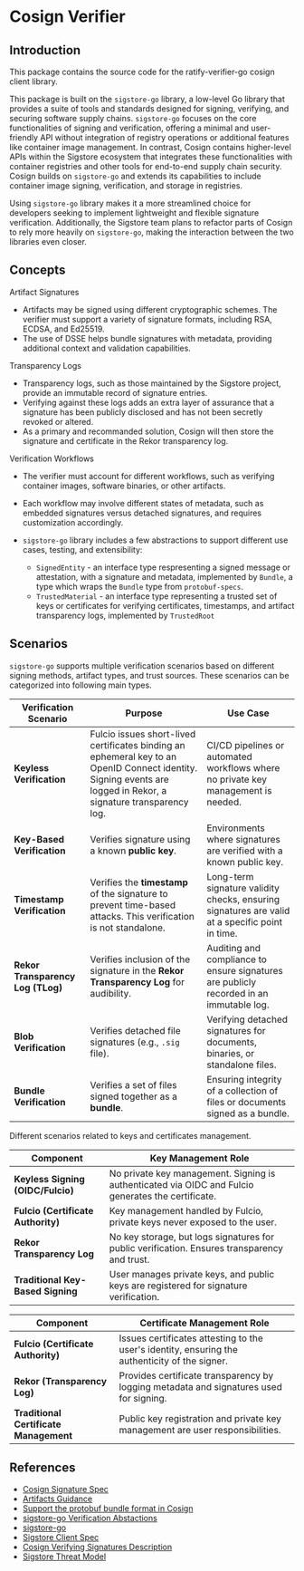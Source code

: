 # Cosign Verifier

## Introduction

This package contains the source code for the ratify-verifier-go cosign client library.

This package is built on the `sigstore-go` library, a low-level Go library that provides a suite of tools and standards designed for signing, verifying, and securing software supply chains.
`sigstore-go` focuses on the core functionalities of signing and verification, offering a minimal and user-friendly API without integration of registry operations or additional features like container image management.
In contrast, Cosign contains higher-level APIs within the Sigstore ecosystem that integrates these functionalities with container registries and other tools for end-to-end supply chain security.
Cosign builds on `sigstore-go` and extends its capabilities to include container image signing, verification, and storage in registries.

Using `sigstore-go` library makes it a more streamlined choice for developers seeking to implement lightweight and flexible signature verification.
Additionally, the Sigstore team plans to refactor parts of Cosign to rely more heavily on `sigstore-go`, making the interaction between the two libraries even closer.

## Concepts

Artifact Signatures  

- Artifacts may be signed using different cryptographic schemes. The verifier must support a variety of signature formats, including RSA, ECDSA, and Ed25519.
- The use of DSSE helps bundle signatures with metadata, providing additional context and validation capabilities.

Transparency Logs  

- Transparency logs, such as those maintained by the Sigstore project, provide an immutable record of signature entries.
- Verifying against these logs adds an extra layer of assurance that a signature has been publicly disclosed and has not been secretly revoked or altered.
- As a primary and recommanded solution, Cosign will then store the signature and certificate in the Rekor transparency log.

Verification Workflows  

- The verifier must account for different workflows, such as verifying container images, software binaries, or other artifacts.
- Each workflow may involve different states of metadata, such as embedded signatures versus detached signatures, and requires customization accordingly.
- `sigstore-go` library includes a few abstractions to support different use cases, testing, and extensibility:

  - `SignedEntity` - an interface type respresenting a signed message or attestation, with a signature and metadata, implemented by `Bundle`, a type which wraps the `Bundle` type from `protobuf-specs`.
  - `TrustedMaterial` - an interface type representing a trusted set of keys or certificates for verifying certificates, timestamps, and artifact transparency logs, implemented by `TrustedRoot`

## Scenarios

`sigstore-go` supports multiple verification scenarios based on different signing methods, artifact types, and trust sources.
These scenarios can be categorized into following main types.

| **Verification Scenario**         | **Purpose**                                                            | **Use Case**                                                                 |
|-----------------------------------|------------------------------------------------------------------------|-----------------------------------------------------------------------------|
| **Keyless Verification**          | Fulcio issues short-lived certificates binding an ephemeral key to an OpenID Connect identity. Signing events are logged in Rekor, a signature transparency log. | CI/CD pipelines or automated workflows where no private key management is needed. |
| **Key-Based Verification**        | Verifies signature using a known **public key**.                        | Environments where signatures are verified with a known public key. |
| **Timestamp Verification**        | Verifies the **timestamp** of the signature to prevent time-based attacks. This verification is not standalone. | Long-term signature validity checks, ensuring signatures are valid at a specific point in time. |
| **Rekor Transparency Log (TLog)** | Verifies inclusion of the signature in the **Rekor Transparency Log** for audibility. | Auditing and compliance to ensure signatures are publicly recorded in an immutable log. |
| **Blob Verification**             | Verifies detached file signatures (e.g., `.sig` file).                 | Verifying detached signatures for documents, binaries, or standalone files. |
| **Bundle Verification**           | Verifies a set of files signed together as a **bundle**.               | Ensuring integrity of a collection of files or documents signed as a bundle. |

Different scenarios related to keys and certificates management.

| **Component**                      | **Key Management Role**                                                                                 |
|------------------------------------|---------------------------------------------------------------------------------------------------------|
| **Keyless Signing (OIDC/Fulcio)**  | No private key management. Signing is authenticated via OIDC and Fulcio generates the certificate. |
| **Fulcio (Certificate Authority)** | Key management handled by Fulcio, private keys never exposed to the user.                               |
| **Rekor Transparency Log**         | No key storage, but logs signatures for public verification. Ensures transparency and trust.           |
| **Traditional Key-Based Signing**  | User manages private keys, and public keys are registered for signature verification.                 |

| **Component**                      | **Certificate Management Role**                                                                                     |
|------------------------------------|-----------------------------------------------------------------------------------------------------------------------|
| **Fulcio (Certificate Authority)** | Issues certificates attesting to the user's identity, ensuring the authenticity of the signer.                     |
| **Rekor (Transparency Log)**       | Provides certificate transparency by logging metadata and signatures used for signing.                              |
| **Traditional Certificate Management** | Public key registration and private key management are user responsibilities.                                           |

## References

- [Cosign Signature Spec](https://github.com/sigstore/cosign/blob/main/specs/SIGNATURE_SPEC.md)
- [Artifacts Guidance](https://github.com/opencontainers/image-spec/blob/main/artifacts-guidance.md)
- [Support the protobuf bundle format in Cosign](https://github.com/sigstore/cosign/issues/3139)
- [sigstore-go Verification Abstactions](https://github.com/sigstore/sigstore-go-archived/issues/35)
- [sigstore-go](https://github.com/sigstore/sigstore-go/tree/main)
- [Sigstore Client Spec](https://github.com/sigstore/architecture-docs/blob/main/client-spec.md#4-verification)
- [Cosign Verifying Signatures Description](https://docs.sigstore.dev/cosign/verifying/verify)
- [Sigstore Threat Model](https://docs.sigstore.dev/threat-model/)
